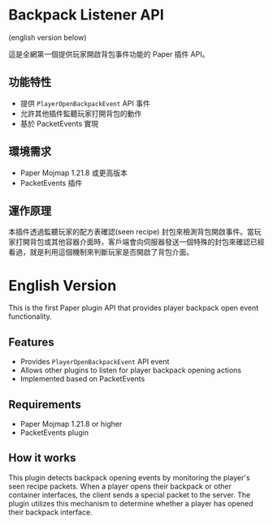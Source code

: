 # Backpack Listener API

(english version below)

這是全網第一個提供玩家開啟背包事件功能的 Paper 插件 API。

## 功能特性

- 提供 `PlayerOpenBackpackEvent` API 事件
- 允許其他插件監聽玩家打開背包的動作
- 基於 PacketEvents 實現

## 環境需求

- Paper Mojmap 1.21.8 或更高版本
- PacketEvents 插件

## 運作原理

本插件透過監聽玩家的配方表確認(seen recipe)
封包來檢測背包開啟事件。當玩家打開背包或其他容器介面時，客戶端會向伺服器發送一個特殊的封包來確認已經看過，就是利用這個機制來判斷玩家是否開啟了背包介面。

# English Version

This is the first Paper plugin API that provides player backpack open event functionality.

## Features

- Provides `PlayerOpenBackpackEvent` API event
- Allows other plugins to listen for player backpack opening actions
- Implemented based on PacketEvents

## Requirements

- Paper Mojmap 1.21.8 or higher
- PacketEvents plugin

## How it works

This plugin detects backpack opening events by monitoring the player's seen recipe packets. When a player
opens their backpack or other container interfaces, the client sends a special packet to the server. The plugin utilizes
this mechanism to determine whether a player has opened their backpack interface.
